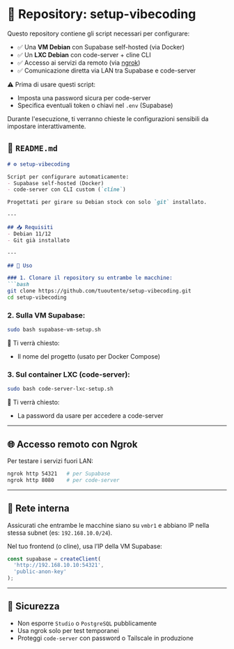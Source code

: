 # 📁 Repository: setup-vibecoding

Questo repository contiene gli script necessari per configurare:

- ✅ Una **VM Debian** con Supabase self-hosted (via Docker)
- ✅ Un **LXC Debian** con code-server + cline CLI
- ✅ Accesso ai servizi da remoto (via [ngrok](https://ngrok.com/))
- ✅ Comunicazione diretta via LAN tra Supabase e code-server

⚠️ Prima di usare questi script:
- Imposta una password sicura per code-server
- Specifica eventuali token o chiavi nel `.env` (Supabase)

Durante l'esecuzione, ti verranno chieste le configurazioni sensibili da impostare interattivamente.


## 📘 `README.md`

```markdown
# ⚙️ setup-vibecoding

Script per configurare automaticamente:
- Supabase self-hosted (Docker)
- code-server con CLI custom (`cline`)

Progettati per girare su Debian stock con solo `git` installato.

---

## 📥 Requisiti
- Debian 11/12
- Git già installato

---

## 🚀 Uso

### 1. Clonare il repository su entrambe le macchine:
```bash
git clone https://github.com/tuoutente/setup-vibecoding.git
cd setup-vibecoding
```

### 2. Sulla VM Supabase:
```bash
sudo bash supabase-vm-setup.sh
```

🔧 Ti verrà chiesto:
- Il nome del progetto (usato per Docker Compose)

### 3. Sul container LXC (code-server):
```bash
sudo bash code-server-lxc-setup.sh
```

🔐 Ti verrà chiesto:
- La password da usare per accedere a code-server

---

## 🌐 Accesso remoto con Ngrok

Per testare i servizi fuori LAN:

```bash
ngrok http 54321   # per Supabase
ngrok http 8080    # per code-server
```

---

## 🧱 Rete interna
Assicurati che entrambe le macchine siano su `vmbr1` e abbiano IP nella stessa subnet (es: `192.168.10.0/24`).

Nel tuo frontend (o cline), usa l’IP della VM Supabase:

```js
const supabase = createClient(
  'http://192.168.10.10:54321',
  'public-anon-key'
);
```

---

## 📌 Sicurezza
- Non esporre `Studio` o `PostgreSQL` pubblicamente
- Usa ngrok solo per test temporanei
- Proteggi `code-server` con password o Tailscale in produzione
```

